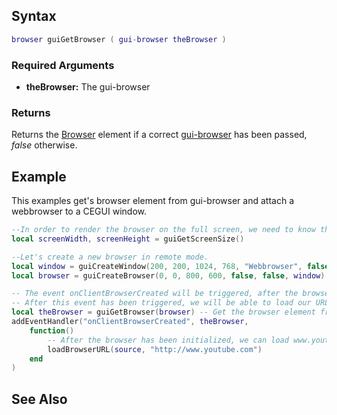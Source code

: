 Syntax
------

``` lua
browser guiGetBrowser ( gui-browser theBrowser )
```

### Required Arguments

-   **theBrowser:** The gui-browser

### Returns

Returns the [Browser](/Element/Browser.md "wikilink") element if a correct [gui-browser](/Element/gui-browser.md "wikilink") has been passed, *false* otherwise.

Example
-------

This examples get's browser element from gui-browser and attach a webbrowser to a CEGUI window.

``` lua
--In order to render the browser on the full screen, we need to know the dimensions.
local screenWidth, screenHeight = guiGetScreenSize()

--Let's create a new browser in remote mode.
local window = guiCreateWindow(200, 200, 1024, 768, "Webbrowser", false)
local browser = guiCreateBrowser(0, 0, 800, 600, false, false, window)

-- The event onClientBrowserCreated will be triggered, after the browser has been initialized.
-- After this event has been triggered, we will be able to load our URL
local theBrowser = guiGetBrowser(browser) -- Get the browser element from gui-browser
addEventHandler("onClientBrowserCreated", theBrowser, 
    function()
        -- After the browser has been initialized, we can load www.youtube.com
        loadBrowserURL(source, "http://www.youtube.com")
    end
)
```

See Also
--------
